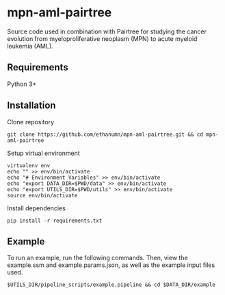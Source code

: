 # mpn-aml-pairtree

Source code used in combination with Pairtree for studying the cancer evolution from myeloproliferative neoplasm (MPN) to acute myeloid leukemia (AML).


## Requirements
Python 3+


## Installation

Clone repository
```
git clone https://github.com/ethanumn/mpn-aml-pairtree.git && cd mpn-aml-pairtree
```

Setup virtual environment

```
virtualenv env
echo "" >> env/bin/activate
echo "# Environment Variables" >> env/bin/activate
echo "export DATA_DIR=$PWD/data" >> env/bin/activate
echo "export UTILS_DIR=$PWD/utils" >> env/bin/activate
source env/bin/activate
```

Install dependencies

```
pip install -r requirements.txt
```

## Example

To run an example, run the following commands.
Then, view the example.ssm and example.params.json, as well as the example input files used.

```
$UTILS_DIR/pipeline_scripts/example.pipeline && cd $DATA_DIR/example
```
